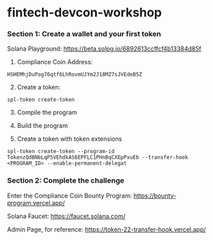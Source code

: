 # fintech-devcon-workshop

### Section 1: Create a wallet and your first token

Solana Playground: https://beta.solpg.io/6892613ccffcf4b13384d85f

1. Compliance Coin Address:

```shell
HSHEMhjDuPag76qtf6LhRovmUJYm2J18MZ7sJVEdeB5Z
```

2. Create a token:

```shell
spl-token create-token
```

3. Compile the program

4. Build the program

5. Create a token with token extensions

```shell
spl-token create-token --program-id TokenzQdBNbLqP5VEhdkAS6EPFLC1PHnBqCXEpPxuEb --transfer-hook <PROGRAM_ID> --enable-permanent-delegat
```

### Section 2: Complete the challenge

Enter the Compliance Coin Bounty Program: https://bounty-program.vercel.app/

Solana Faucet: https://faucet.solana.com/

Admin Page, for reference: https://token-22-transfer-hook.vercel.app/
